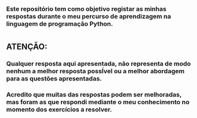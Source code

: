 ### Este repositório tem como objetivo registar as minhas respostas durante o meu percurso de aprendizagem na linguagem de programação Python.
#
## ATENÇÃO: 
### Qualquer resposta aqui apresentada, não representa de modo nenhum a melhor resposta possÍvel ou a melhor abordagem para as questões apresentadas.
### Acredito que muitas das respostas podem ser melhoradas, mas foram as que respondi mediante o meu conhecimento no momento dos exercícios a resolver.
